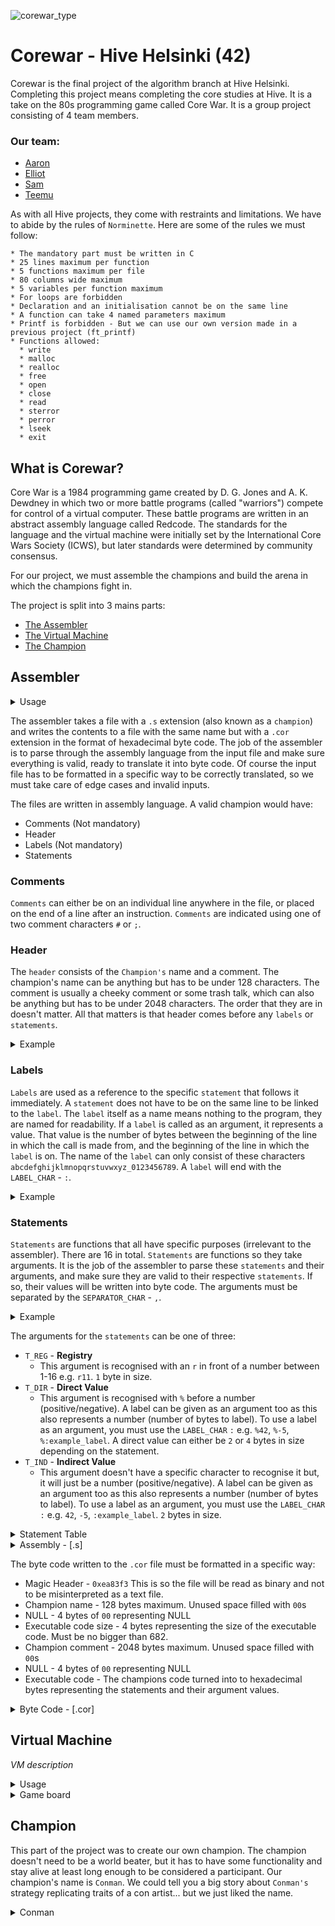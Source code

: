 ![corewar_type](https://user-images.githubusercontent.com/86073849/224506544-f46c4665-5658-43bf-a609-c16889879032.gif)

# Corewar - Hive Helsinki (42)
Corewar is the final project of the algorithm branch at Hive Helsinki. Completing this project means completing the core studies at Hive. It is a take on the 80s programming game called Core War. It is a group project consisting of 4 team members.
### Our team:
* [Aaron](https://github.com/azajay08)
* [Elliot](https://github.com/egalibert)
* [Sam](https://github.com/Samyewel)
* [Teemu](https://github.com/tlahin)

As with all Hive projects, they come with restraints and limitations. We have to abide by the rules of `Norminette`. Here are some of the rules we must follow:
```
* The mandatory part must be written in C
* 25 lines maximum per function
* 5 functions maximum per file
* 80 columns wide maximum
* 5 variables per function maximum
* For loops are forbidden
* Declaration and an initialisation cannot be on the same line
* A function can take 4 named parameters maximum
* Printf is forbidden - But we can use our own version made in a previous project (ft_printf)
* Functions allowed:
  * write
  * malloc
  * realloc
  * free
  * open
  * close
  * read
  * sterror
  * perror
  * lseek
  * exit
```



## What is Corewar?

Core War is a 1984 programming game created by D. G. Jones and A. K. Dewdney in which two or more battle programs (called "warriors") compete for control of a virtual computer. These battle programs are written in an abstract assembly language called Redcode. The standards for the language and the virtual machine were initially set by the International Core Wars Society (ICWS), but later standards were determined by community consensus.

For our project, we must assemble the champions and build the arena in which the champions fight in.

The project is split into 3 mains parts:
- [The Assembler](#assembler)
- [The Virtual Machine](#virtual-machine)
- [The Champion](#champion)


## Assembler

<details>
<summary>Usage</summary>
<br>

```
./asm [filename.s]
```

</details>

The assembler takes a file with a `.s` extension (also known as a `champion`) and writes the contents to a file with the same name but with a `.cor` extension in the format of hexadecimal byte code. The job of the assembler is to parse through the assembly language from the input file and make sure everything is valid, ready to translate it into byte code. Of course the input file has to be formatted in a specific way to be correctly translated, so we must take care of edge cases and invalid inputs. 

The files are written in assembly language. A valid champion would have:
* Comments (Not mandatory)
* Header
* Labels (Not mandatory)
* Statements

### Comments
`Comments` can either be on an individual line anywhere in the file, or placed on the end of a line after an instruction. `Comments` are indicated using one of two comment characters `#` or `;`.

### Header
The `header` consists of the `Champion's` name and a comment. The champion's name can be anything but has to be under 128 characters. The comment is usually a cheeky comment or some trash talk, which can also be anything but has to be under 2048 characters. The order that they are in doesn't matter. All that matters is that header comes before any `labels` or `statements`.

<details>
<summary>Example</summary>
<br>

```
.name    "champions name"
.comment "champions comment"
```
</details>

### Labels
`Labels` are used as a reference to the specific `statement` that follows it immediately. A `statement` does not have to be on the same line to be linked to the `label`. The `label` itself as a name means nothing to the program, they are named for readability. If a `label` is called as an argument, it represents a value. That value is the number of bytes between the beginning of the line in which the call is made from, and the beginning of the line in which the `label` is on. The name of the `label` can only consist of these characters `abcdefghijklmnopqrstuvwxyz_0123456789`. A `label` will end with the `LABEL_CHAR` - `:`.

<details>
<summary>Example</summary>
<br>

```
example_label: <statement> <arg> <arg>

example_label2:
               <statement> <arg> <arg>
```
</details>

### Statements
`Statements` are functions that all have specific purposes (irrelevant to the assembler). There are 16 in total. `Statements` are functions so they take arguments. It is the job of the assembler to parse these `statements` and their arguments, and make sure they are valid to their respective `statements`. If so, their values will be written into byte code. The arguments must be separated by the `SEPARATOR_CHAR` - `,`.
                
<details>
<summary>Example</summary>
<br>

```
add r1, r4, r7
and 42, %:label, r3
st r10, 42  
```
</details>
                
  The arguments for the `statements` can be one of three:
* `T_REG` - __Registry__ 
  * This argument is recognised with an `r` in front of a number between 1-16 e.g. `r11`. `1` byte in size.
* `T_DIR` -  __Direct Value__ 
  * This argument is recognised with `%` before a number (positive/negative). A label can be given as an argument too as this also represents a number (number of bytes to label). To use a label as an argument, you must use the `LABEL_CHAR` `:` e.g. `%42`, `%-5`, `%:example_label`. A direct value can either be `2` or `4` bytes in size depending on the statement.
* `T_IND` -  __Indirect Value__
  * This argument doesn't have a specific character to recognise it but, it will just be a number (positive/negative). A label can be given as an argument too as this also represents a number (number of bytes to label). To use a label as an argument, you must use the `LABEL_CHAR` `:` e.g. `42`, `-5`, `:example_label`. `2` bytes in size.

<details>
<summary>Statement Table</summary>
<br>


|Statement Number|Hex Op Code|Statement Name|Argument 1|Argument 2|Argument 3|
|:-----------:|:---------:|:-------:|:--------:|:--------:|:--------:|
1	 |`01`  |`live`|	 T_DIR|	-|	-|
2  |`02`	 |`ld`|	T_DIR / T_IND|	T_REG|	-|
3  |`03` 	|`st`|	T_REG	|T_REG /T_IND	|-|
4  |`04` 	|`add`|	T_REG|	T_REG|	T_REG|
5	 |`05`  |`sub`|	T_REG	|T_REG|	T_REG|
6  |`06` 	|`and`|	T_REG / T_DIR /T_IND|	T_REG /T_DIR / T_IND|	T_REG|
7	 |`07`  |`or`|	 T_REG / T_DIR / T_IND	|T_REG /T_DIR / T_IND	|T_REG|
8  |`08` 	|`xor`|	 T_REG / T_DIR / T_IND|	T_REG / T_DIR / T_IND|	 T_REG|
9	 |`09`  |`zjmp`|	T_DIR	|-	|-|
10 |`0a` 	|`ldi`|	T_REG / T_DIR /T_IND|	T_REG /T_DIR|	T_REG|
11	|`0b`   |`sti`|	T_REG	|T_REG /T_DIR / T_IND	|T_REG / T_DIR|
12	|`0c`   |`fork`|	T_DIR	|-|	-|
13	|`0d`   |`lld`|	T_DIR / T_IND	|T_REG	|-|
14	|`0e`   |`lldi`|	T_REG / T_DIR /T_IND|	T_REG /T_DIR	|T_REG|
15	|`0f`   |`lfork`|	T_DIR	|-	|-|
16	|`10`  |`aff`|	T_REG	|-	|-|

</details>

          

<details>
<summary>Assembly - [.s]</summary>
<br>

![champ_gif](https://user-images.githubusercontent.com/86073849/227749825-26ec57a5-4422-42a9-b0f2-e549e4576f46.gif)




</details> 

The byte code written to the `.cor` file must be formatted in a specific way:
* Magic Header - `0xea83f3` This is so the file will be read as binary and not to be misinterpreted as a text file.
* Champion name - 128 bytes maximum. Unused space filled with `00`s
* NULL - 4 bytes of `00` representing NULL
* Executable code size - 4 bytes representing the size of the executable code. Must be no bigger than 682.
* Champion comment - 2048 bytes maximum. Unused space filled with `00`s
* NULL - 4 bytes of `00` representing NULL
* Executable code - The champions code turned into to hexadecimal bytes representing the statements and their argument values.

<details>
<summary>Byte Code - [.cor]</summary>
<br>

![byte_code_gif](https://user-images.githubusercontent.com/86073849/227809275-937e96b8-b3fc-4bca-8a54-595a141ac069.gif)




</details> 
                
## Virtual Machine

_VM description_
                
<details>
<summary>Usage</summary>
<br>
 

```
./corewar [-flags] [champion.cor] [champion.cor] [champion.cor]
          Flags:
                -dump (n): Prints the arena with 32 bytes per line at cycle n.
                -d (n): Prints the arena with 64 bytes per line at cycle n.
                -n (n): The next player will be given the ID n.
                -a: Sets the a flag for the 'aff' statement command.
                -b: Enables debug messages.
                -f: 'lld' command reads 4 bytes instead of 2, fixing 42s bug.
```

</details>
<details>
<summary>Game board</summary>
<br>
<img width="1163" alt="Screenshot 2023-03-25 at 0 08 14" src="https://user-images.githubusercontent.com/86073849/227654036-777bc421-8840-4a09-b909-e61afe3e46e9.png">
</details>
                
               

## Champion

This part of the project was to create our own champion. The champion doesn't need to be a world beater, but it has to have some functionality and stay alive at least long enough to be considered a participant. Our champion's name is `Conman`. We could tell you a big story about `Conman's` strategy replicating traits of a con artist... but we just liked the name.


<details>
<summary>Conman</summary>
<br>


![champion_gif](https://user-images.githubusercontent.com/86073849/227750598-dd6764d0-78ae-45c0-a7ca-cc31dac356f1.gif)


</details> 


